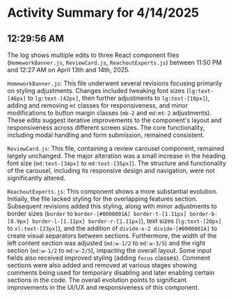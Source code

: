 # Activity Summary for 4/14/2025

## 12:29:56 AM
The log shows multiple edits to three React component files (`HomeworkBanner.js`, `ReviewCard.js`, `ReachoutExperts.js`) between 11:50 PM and 12:27 AM on April 13th and 14th, 2025.

`HomeworkBanner.js`: This file underwent several revisions focusing primarily on styling adjustments.  Changes included tweaking font sizes (`lg:text-[46px]` to `lg:text-[42px]`, then further adjustments to  `lg:text-[18px]`), adding and removing `mt` classes for responsiveness, and minor modifications to button margin classes (`mb-2` and `md:mt-2` adjustments). These edits suggest iterative improvements to the component's layout and responsiveness across different screen sizes.  The core functionality, including modal handling and form submission, remained consistent.


`ReviewCard.js`: This file, containing a review carousel component, remained largely unchanged. The major alteration was a small increase in the heading font size (`md:text-[34px]` to `md:text-[35px]`). The structure and functionality of the carousel, including its responsive design and navigation, were not significantly altered.


`ReachoutExperts.js`: This component shows a more substantial evolution. Initially, the file lacked styling for the overlapping features section.  Subsequent revisions added this styling, along with  minor adjustments to border sizes (`border` to `border-[#0000001A] border-t-[1.11px] border-b-[8.9px] border-l-[1.11px] border-r-[1.11px]`),  text sizes (`lg:text-[20px]` to `xl:text-[23px]`), and the addition of `divide-x-2 divide-[#0000001A]` to create visual separators between sections.  Furthermore, the width of the left content section was adjusted (`md:w-1/2` to `md:w-3/5`) and the right section (`md:w-1/2` to `md:w-2/5`), impacting the overall layout.  Some input fields also received improved styling (adding `focus` classes).  Comment sections were also added and removed at various stages showing comments being used for temporary disabling and later enabling certain sections in the code. The overall evolution points to significant improvements in the UI/UX and responsiveness of this component.

